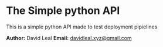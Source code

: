 # The Simple python API

This is a simple python API made to test deployment pipielines

__Author:__ David Leal
__Email:__ davidleal.xyz@gmail.com
